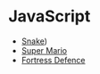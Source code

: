 JavaScript
==========

* [Snake](https://cdn.rawgit.com/Termininja/TelerikAcademy/8ce035c8/JS/14.%20Patterns/index.html))
* [Super Mario](https://cdn.rawgit.com/Termininja/TelerikAcademy/8ce035c8/JS/10.%20Canvas/task-04-super-mario.html)
* [Fortress Defence](https://cdn.rawgit.com/Termininja/TelerikAcademy/8ce035c8/JS/Project/Team%20Sub-Zero%20-%20The%20Project/index.html)
